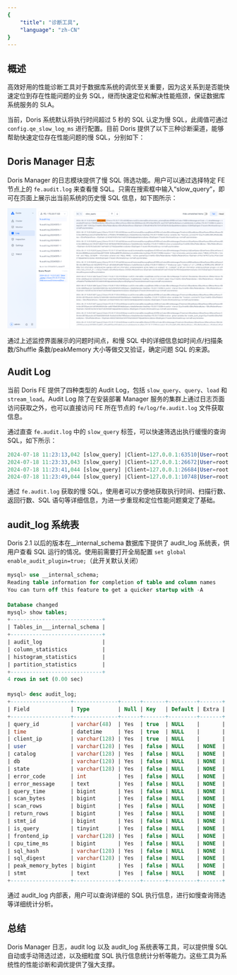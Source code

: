 ```yaml
---
{
    "title": "诊断工具",
    "language": "zh-CN"
}
---
```


<!-- 
Licensed to the Apache Software Foundation (ASF) under one
or more contributor license agreements.  See the NOTICE file
distributed with this work for additional information
regarding copyright ownership.  The ASF licenses this file
to you under the Apache License, Version 2.0 (the
"License"); you may not use this file except in compliance
with the License.  You may obtain a copy of the License at

  http://www.apache.org/licenses/LICENSE-2.0

Unless required by applicable law or agreed to in writing,
software distributed under the License is distributed on an
"AS IS" BASIS, WITHOUT WARRANTIES OR CONDITIONS OF ANY
KIND, either express or implied.  See the License for the
specific language governing permissions and limitations
under the License.
-->

## 概述

高效好用的性能诊断工具对于数据库系统的调优至关重要，因为这关系到是否能快速定位到存在性能问题的业务 SQL，继而快速定位和解决性能瓶颈，保证数据库系统服务的 SLA。

当前，Doris 系统默认将执行时间超过 5 秒的 SQL 认定为慢 SQL，此阈值可通过 `config.qe_slow_log_ms` 进行配置。目前 Doris 提供了以下三种诊断渠道，能够帮助快速定位存在性能问题的慢 SQL，分别如下：

## Doris Manager 日志

Doris Manager 的日志模块提供了慢 SQL 筛选功能。用户可以通过选择特定 FE 节点上的 `fe.audit.log` 来查看慢 SQL。只需在搜索框中输入“slow_query”，即可在页面上展示出当前系统的历史慢 SQL 信息，如下图所示：

![Doris Manager 监控与日志](/images/doris-manage-trace-log-2.png)

通过上述监控界面展示的问题时间点，和慢 SQL 中的详细信息如时间点/扫描条数/Shuffle 条数/peakMemory 大小等做交叉验证，确定问题 SQL 的来源。

## Audit Log

当前 Doris FE 提供了四种类型的 Audit Log，包括 `slow_query`、`query`、`load` 和 `stream_load`。Audit Log  除了在安装部署 Manager 服务的集群上通过日志页面访问获取之外，也可以直接访问 FE 所在节点的 `fe/log/fe.audit.log` 文件获取信息。

通过直查 `fe.audit.log` 中的 `slow_query` 标签，可以快速筛选出执行缓慢的查询 SQL，如下所示：

```sql
2024-07-18 11:23:13,042 [slow_query] |Client=127.0.0.1:63510|User=root|Ctl=internal|Db=tpch_sf1000|State=EOF|ErrorCode=0|ErrorMessage=|Time(ms)=11603|ScanBytes=236667379712|ScanRows=13649979418|ReturnRows=100|StmtId=1689|QueryId=91ff336304f14182-9ca537eee75b3856|IsQuery=true|isNereids=true|feIp=172.21.0.10|Stmt=select     c_name,     c_custkey,     o_orderkey,     o_orderdate,     o_totalprice,     sum(l_quantity) from     customer,     orders,     lineitem where     o_orderkey  in  (         select             l_orderkey         from             lineitem         group  by             l_orderkey  having                 sum(l_quantity)  >  300     )     and  c_custkey  =  o_custkey     and  o_orderkey  =  l_orderkey group  by     c_name,     c_custkey,     o_orderkey,     o_orderdate,     o_totalprice order  by     o_totalprice  desc,     o_orderdate limit  100|CpuTimeMS=918556|ShuffleSendBytes=3267419|ShuffleSendRows=89668|SqlHash=b4e1de9f251214a30188180f37907f7d|peakMemoryBytes=38720935552|SqlDigest=d41d8cd98f00b204e9800998ecf8427e|cloudClusterName=UNKNOWN|TraceId=|WorkloadGroup=normal|FuzzyVariables=|scanBytesFromLocalStorage=0|scanBytesFromRemoteStorage=0
2024-07-18 11:23:33,043 [slow_query] |Client=127.0.0.1:26672|User=root|Ctl=internal|Db=tpch_sf1000|State=EOF|ErrorCode=0|ErrorMessage=|Time(ms)=8978|ScanBytes=334985555968|ScanRows=10717654374|ReturnRows=100|StmtId=1815|QueryId=6e1fae453cb04d9a-b1e5f94d9cea1885|IsQuery=true|isNereids=true|feIp=172.21.0.10|Stmt=select     s_name,     count(*) as numwait from     supplier,     lineitem l1,     orders,     nation where     s_suppkey = l1.l_suppkey     and o_orderkey = l1.l_orderkey     and o_orderstatus = 'F'     and l1.l_receiptdate > l1.l_commitdate     and exists (         select             *         from             lineitem l2         where                 l2.l_orderkey = l1.l_orderkey           and l2.l_suppkey <> l1.l_suppkey     )     and not exists (         select             *         from             lineitem l3         where                 l3.l_orderkey = l1.l_orderkey           and l3.l_suppkey <> l1.l_suppkey           and l3.l_receiptdate > l3.l_commitdate     )     and s_nationkey = n_nationkey     and n_name = 'SAUDI ARABIA' group by     s_name order by     numwait desc,     s_name limit 100|CpuTimeMS=990127|ShuffleSendBytes=59208164|ShuffleSendRows=3651504|SqlHash=f8a30e4182d72cce3eff6cb385005b1f|peakMemoryBytes=10495660672|SqlDigest=d41d8cd98f00b204e9800998ecf8427e|cloudClusterName=UNKNOWN|TraceId=|WorkloadGroup=normal|FuzzyVariables=|scanBytesFromLocalStorage=0|scanBytesFromRemoteStorage=0
2024-07-18 11:23:41,044 [slow_query] |Client=127.0.0.1:26684|User=root|Ctl=internal|Db=tpch_sf1000|State=EOF|ErrorCode=0|ErrorMessage=|Time(ms)=8514|ScanBytes=334986551296|ScanRows=10717654374|ReturnRows=100|StmtId=1833|QueryId=4f91483464ce4aa8-beeed7dcb8675bc8|IsQuery=true|isNereids=true|feIp=172.21.0.10|Stmt=select     s_name,     count(*) as numwait from     supplier,     lineitem l1,     orders,     nation where     s_suppkey = l1.l_suppkey     and o_orderkey = l1.l_orderkey     and o_orderstatus = 'F'     and l1.l_receiptdate > l1.l_commitdate     and exists (         select             *         from             lineitem l2         where                 l2.l_orderkey = l1.l_orderkey           and l2.l_suppkey <> l1.l_suppkey     )     and not exists (         select             *         from             lineitem l3         where                 l3.l_orderkey = l1.l_orderkey           and l3.l_suppkey <> l1.l_suppkey           and l3.l_receiptdate > l3.l_commitdate     )     and s_nationkey = n_nationkey     and n_name = 'SAUDI ARABIA' group by     s_name order by     numwait desc,     s_name limit 100|CpuTimeMS=925841|ShuffleSendBytes=59223190|ShuffleSendRows=3651602|SqlHash=f8a30e4182d72cce3eff6cb385005b1f|peakMemoryBytes=10505123104|SqlDigest=d41d8cd98f00b204e9800998ecf8427e|cloudClusterName=UNKNOWN|TraceId=|WorkloadGroup=normal|FuzzyVariables=|scanBytesFromLocalStorage=0|scanBytesFromRemoteStorage=0
2024-07-18 11:23:49,044 [slow_query] |Client=127.0.0.1:10748|User=root|Ctl=internal|Db=tpch_sf1000|State=EOF|ErrorCode=0|ErrorMessage=|Time(ms)=8660|ScanBytes=334987673600|ScanRows=10717654374|ReturnRows=100|StmtId=1851|QueryId=4599cb1bab204f80-ac430dd78b45e3da|IsQuery=true|isNereids=true|feIp=172.21.0.10|Stmt=select     s_name,     count(*) as numwait from     supplier,     lineitem l1,     orders,     nation where     s_suppkey = l1.l_suppkey     and o_orderkey = l1.l_orderkey     and o_orderstatus = 'F'     and l1.l_receiptdate > l1.l_commitdate     and exists (         select             *         from             lineitem l2         where                 l2.l_orderkey = l1.l_orderkey           and l2.l_suppkey <> l1.l_suppkey     )     and not exists (         select             *         from             lineitem l3         where                 l3.l_orderkey = l1.l_orderkey           and l3.l_suppkey <> l1.l_suppkey           and l3.l_receiptdate > l3.l_commitdate     )     and s_nationkey = n_nationkey     and n_name = 'SAUDI ARABIA' group by     s_name order by     numwait desc,     s_name limit 100|CpuTimeMS=932664|ShuffleSendBytes=59223178|ShuffleSendRows=3651991|SqlHash=f8a30e4182d72cce3eff6cb385005b1f|peakMemoryBytes=10532849344|SqlDigest=d41d8cd98f00b204e9800998ecf8427e|cloudClusterName=UNKNOWN|TraceId=|WorkloadGroup=normal|FuzzyVariables=|scanBytesFromLocalStorage=0|scanBytesFromRemoteStorage=0
```

通过 `fe.audit.log` 获取的慢 SQL，使用者可以方便地获取执行时间、扫描行数、返回行数、SQL 语句等详细信息，为进一步重现和定位性能问题奠定了基础。

## audit_log 系统表

Doris 2.1 以后的版本在__internal_schema 数据库下提供了 audit_log 系统表，供用户查看 SQL 运行的情况。使用前需要打开全局配置 `set global enable_audit_plugin=true;`（此开关默认关闭）

```sql
mysql> use __internal_schema;
Reading table information for completion of table and column names
You can turn off this feature to get a quicker startup with -A

Database changed
mysql> show tables;
+-----------------------------+
| Tables_in___internal_schema |
+-----------------------------+
| audit_log                   |
| column_statistics           |
| histogram_statistics        |
| partition_statistics        |
+-----------------------------+
4 rows in set (0.00 sec)

mysql> desc audit_log;
+-------------------+--------------+------+-------+---------+-------+
| Field             | Type         | Null | Key   | Default | Extra |
+-------------------+--------------+------+-------+---------+-------+
| query_id          | varchar(48)  | Yes  | true  | NULL    |       |
| time              | datetime     | Yes  | true  | NULL    |       |
| client_ip         | varchar(128) | Yes  | true  | NULL    |       |
| user              | varchar(128) | Yes  | false | NULL    | NONE  |
| catalog           | varchar(128) | Yes  | false | NULL    | NONE  |
| db                | varchar(128) | Yes  | false | NULL    | NONE  |
| state             | varchar(128) | Yes  | false | NULL    | NONE  |
| error_code        | int          | Yes  | false | NULL    | NONE  |
| error_message     | text         | Yes  | false | NULL    | NONE  |
| query_time        | bigint       | Yes  | false | NULL    | NONE  |
| scan_bytes        | bigint       | Yes  | false | NULL    | NONE  |
| scan_rows         | bigint       | Yes  | false | NULL    | NONE  |
| return_rows       | bigint       | Yes  | false | NULL    | NONE  |
| stmt_id           | bigint       | Yes  | false | NULL    | NONE  |
| is_query          | tinyint      | Yes  | false | NULL    | NONE  |
| frontend_ip       | varchar(128) | Yes  | false | NULL    | NONE  |
| cpu_time_ms       | bigint       | Yes  | false | NULL    | NONE  |
| sql_hash          | varchar(128) | Yes  | false | NULL    | NONE  |
| sql_digest        | varchar(128) | Yes  | false | NULL    | NONE  |
| peak_memory_bytes | bigint       | Yes  | false | NULL    | NONE  |
| stmt              | text         | Yes  | false | NULL    | NONE  |
+-------------------+--------------+------+-------+---------+-------+
```

通过 audit_log 内部表，用户可以查询详细的 SQL 执行信息，进行如慢查询筛选等详细统计分析。

## 总结

Doris Manager 日志，audit log 以及 audit_log 系统表等工具，可以提供慢 SQL 自动或手动筛选过滤，以及细粒度 SQL 执行信息统计分析等能力。这些工具为系统性的性能诊断和调优提供了强大支撑。
